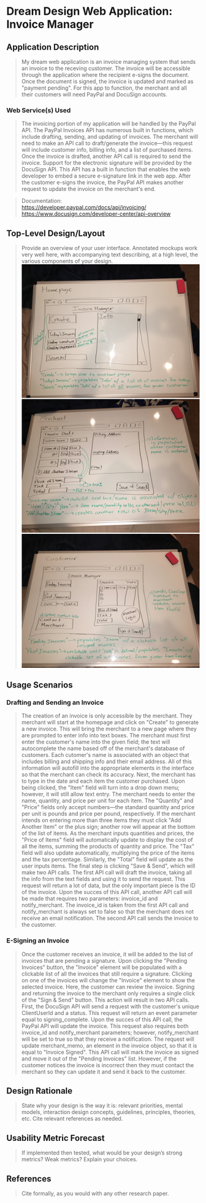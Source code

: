 # Dream Design Web Application: Invoice Manager

## Application Description
> My dream web application is an invoice managing system that sends an invoice to the receving customer. The invoice will be accessible through the application where the recipient e-signs the document. Once the document is signed, the invoice is updated and marked as "payment pending". For this app to function, the merchant and all their customers will need PayPal and DocuSign accounts.

### Web Service(s) Used
> The invoicing portion of my application will be handled by the PayPal API. The PayPal Invoices API has numerous built in functions, which include drafting, sending, and updating of invoices. The merchant will need to make an API call to draft/generate the invoice—this request will include customer info, billing info, and a list of purchased items. Once the invoice is drafted, another API call is required to send the invoice. Support for the electronic signature will be provided by the DocuSign API. This API has a built in function that enables the web developer to embed a secure e-signature link in the web app. After the customer e-signs the invoice, the PayPal API makes another request to update the invoice on the merchant's end.

> Documentation:  
> https://developer.paypal.com/docs/api/invoicing/  
> https://www.docusign.com/developer-center/api-overview

## Top-Level Design/Layout
> Provide an overview of your user interface. Annotated mockups work very well here, with accompanying text describing, at a high level, the various components of your design.
![homepage](homepage.jpg)
![merchant view](merchant.jpg)
![customer view](customer.jpg)

## Usage Scenarios

### Drafting and Sending an Invoice
> The creation of an invoice is only accessible by the merchant. They merchant will start at the homepage and click on "Create" to generate a new invoice. This will bring the merchant to a new page where they are prompted to enter info into text boxes. The merchant must first enter the customer's name into the given field; the text will autocomplete the name based off of the merchant's database of customers. Each cutomer's name is associated with an object that includes billing and shipping info and their email address. All of this information will autofill into the appropriate elements in the interface so that the merchant can check its accuracy. Next, the merchant has to type in the date and each item the customer purchased. Upon being clicked, the "Item" field will turn into a drop down menu; however, it will still allow text entry. The merchant needs to enter the name, quantity, and price per unit for each item. The "Quantity" and "Price" fields only accept numbers—the standard quantity and price per unit is pounds and price per pound, respectively. If the merchant intends on entering more than three items they must click "Add Another Item" or the plus sign; another row will appear at the bottom of the list of items. As the merchant inputs quantities and prices, the "Price of Items" field will automatically update to display the cost of all the items, summing the products of quantity and price. The "Tax" field will also update automatically, multiplying the price of the items and the tax percentage. Similarly, the "Total" field will update as the user inputs items. The final step is clicking "Save & Send", which will make two API calls. The first API call will draft the invoice, taking all the info from the text fields and using it to send the request. This request will return a lot of data, but the only important piece is the ID of the invoice. Upon the succes of this API call, another API call will be made that requires two parameters: invoice_id and notify_merchant. The invoice_id is taken from the first API call and notify_merchant is always set to false so that the merchant does not receive an email notification. The second API call sends the invoice to the customer.

### E-Signing an Invoice
> Once the customer receives an invoice, it will be added to the list of invoices that are pending a signature. Upon clicking the "Pending Invoices" button, the "Invoice" element will be populated with a clickable list of all the invoices that still require a signature. Clicking on one of the invoices will change the "Invoice" element to show the selected invoice. Here, the customer can review the invoice. Signing and returning the invoice to the merchant only requires a single click of the "Sign & Send" button. This action will result in two API calls. First, the DocuSign API will send a request with the customer's unique ClientUserId and a status. This request will return an event parameter equal to signing_complete. Upon the succes of this API call, the PayPal API will update the invoice. This request also requires both invoice_id and notify_merchant parameters; however, notify_merchant will be set to true so that they receive a notification. The request will update merchant_memo, an element in the invoice object, so that it is equal to "Invoice Signed". This API call will mark the invoice as signed and move it out of the "Pending Invoices" list. However, if the customer notices the invoice is incorrect then they must contact the merchant so they can update it and send it back to the customer.

## Design Rationale
> State why your design is the way it is: relevant priorities, mental models, interaction design concepts, guidelines, principles, theories, etc. Cite relevant references as needed.

## Usability Metric Forecast
> If implemented then tested, what would be your design’s strong metrics? Weak metrics? Explain your choices.

## References
> Cite formally, as you would with any other research paper.
